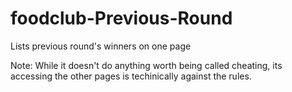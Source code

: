 # foodclub-Previous-Round
Lists previous round's winners on one page

Note: While it doesn't do anything worth being called cheating, its accessing the other pages is techinically against the rules.

